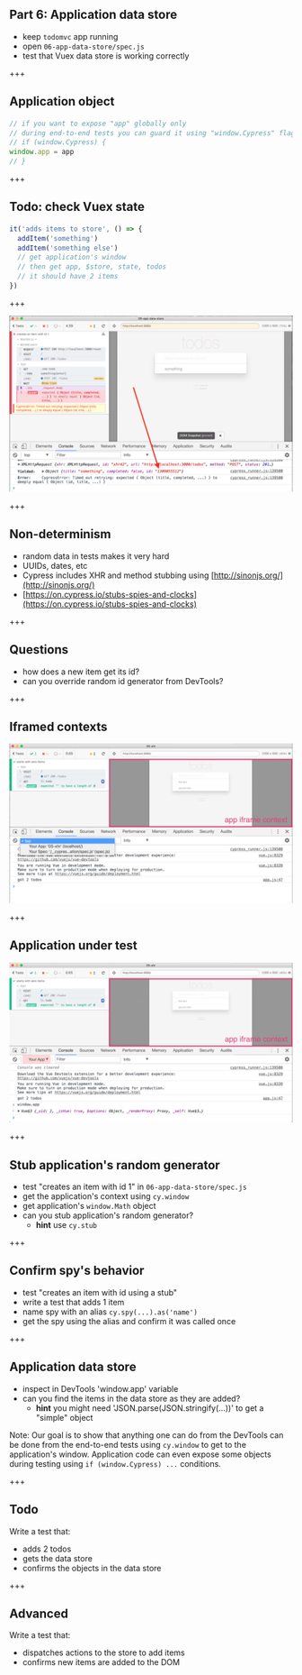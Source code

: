 ## Part 6: Application data store

- keep `todomvc` app running
- open `06-app-data-store/spec.js`
- test that Vuex data store is working correctly

+++

## Application object

```javascript
// if you want to expose "app" globally only
// during end-to-end tests you can guard it using "window.Cypress" flag
// if (window.Cypress) {
window.app = app
// }
```

+++

## Todo: check Vuex state

```javascript
it('adds items to store', () => {
  addItem('something')
  addItem('something else')
  // get application's window
  // then get app, $store, state, todos
  // it should have 2 items
})
```

+++

![Random id](/slides/06-app-data-store/img/new-todo.png)

+++

## Non-determinism

- random data in tests makes it very hard
- UUIDs, dates, etc
- Cypress includes XHR and method stubbing using [http://sinonjs.org/](http://sinonjs.org/)
- [https://on.cypress.io/stubs-spies-and-clocks](https://on.cypress.io/stubs-spies-and-clocks)

+++

## Questions

- how does a new item get its id?
- can you override random id generator from DevTools?

+++

## Iframed contexts

![Contexts](/slides/06-app-data-store/img/contexts.png)

+++

## Application under test

![Application under test](/slides/06-app-data-store/img/app-in-window.png)

+++

## Stub application's random generator

- test "creates an item with id 1" in `06-app-data-store/spec.js`
- get the application's context using `cy.window`
- get application's `window.Math` object
- can you stub application's random generator?
  - **hint** use `cy.stub`

+++

## Confirm spy's behavior

- test "creates an item with id using a stub"
- write a test that adds 1 item
- name spy with an alias `cy.spy(...).as('name')`
- get the spy using the alias and confirm it was called once

+++

## Application data store

- inspect in DevTools 'window.app' variable
- can you find the items in the data store as they are added?
  - **hint** you might need 'JSON.parse(JSON.stringify(...))' to get a "simple" object

Note:
Our goal is to show that anything one can do from the DevTools can be done from the end-to-end tests using `cy.window` to get to the application's window. Application code can even expose some objects during testing using `if (window.Cypress) ...` conditions.

+++

## Todo

Write a test that:

- adds 2 todos
- gets the data store
- confirms the objects in the data store

+++

## Advanced

Write a test that:

- dispatches actions to the store to add items
- confirms new items are added to the DOM
